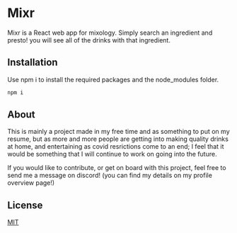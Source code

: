 # Mixr

Mixr is a React web app for mixology. Simply search an ingredient and presto! you will see all of the drinks with that ingredient.
## Installation

Use npm i to install the required packages and the node_modules folder.

```bash
npm i
```

## About
This is mainly a project made in my free time and as something to put on my resume, but as more and more people are getting into making quality drinks at home, and entertaining as covid resrictions come to an end; I feel that it would be something that I will continue to work on going into the future.

If you would like to contribute, or get on board with this project, feel free to send me a message on discord! (you can find my details on my profile overview page!)

## License
[MIT](https://choosealicense.com/licenses/mit/)
